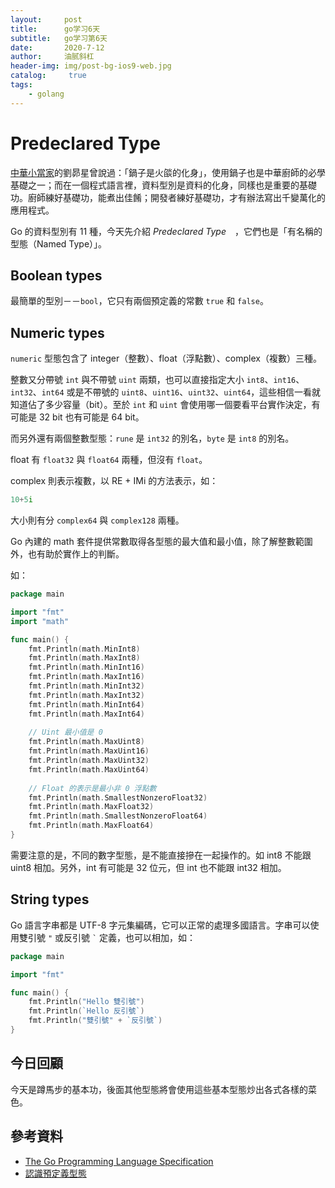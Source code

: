 ```yaml
---
layout:     post
title:      go学习6天
subtitle:   go学习第6天
date:       2020-7-12
author:     油腻斜杠
header-img: img/post-bg-ios9-web.jpg
catalog: 	 true
tags:
    - golang
---
```

# Predeclared Type

[中華小當家][]的劉昴星曾說過：「鍋子是火燄的化身」，使用鍋子也是中華廚師的必學基礎之一；而在一個程式語言裡，資料型別是資料的化身，同樣也是重要的基礎功。廚師練好基礎功，能煮出佳餚；開發者練好基礎功，才有辦法寫出千變萬化的應用程式。

Go 的資料型別有 11 種，今天先介紹 *Predeclared Type*　，它們也是「有名稱的型態（Named Type）」。

## Boolean types

最簡單的型別－－`bool`，它只有兩個預定義的常數 `true` 和 `false`。

## Numeric types

`numeric` 型態包含了 integer（整數）、float（浮點數）、complex（複數）三種。

整數又分帶號 `int` 與不帶號 `uint` 兩類，也可以直接指定大小 `int8`、`int16`、`int32`、`int64` 或是不帶號的 `uint8`、`uint16`、`uint32`、`uint64`，這些相信一看就知道佔了多少容量（bit）。至於 `int` 和 `uint` 會使用哪一個要看平台實作決定，有可能是 32 bit 也有可能是 64 bit。

而另外還有兩個整數型態：`rune` 是 `int32` 的別名，`byte` 是 `int8` 的別名。

float 有 `float32` 與 `float64` 兩種，但沒有 `float`。

complex 則表示複數，以 RE + IMi 的方法表示，如：

```go
10+5i
```

大小則有分 `complex64` 與 `complex128` 兩種。

Go 內建的 math 套件提供常數取得各型態的最大值和最小值，除了解整數範圍外，也有助於實作上的判斷。

如：

```go
package main

import "fmt"
import "math"

func main() {
	fmt.Println(math.MinInt8)
	fmt.Println(math.MaxInt8)
	fmt.Println(math.MinInt16)
	fmt.Println(math.MaxInt16)
	fmt.Println(math.MinInt32)
	fmt.Println(math.MaxInt32)
	fmt.Println(math.MinInt64)
	fmt.Println(math.MaxInt64)
	
	// Uint 最小值是 0
	fmt.Println(math.MaxUint8)
	fmt.Println(math.MaxUint16)
	fmt.Println(math.MaxUint32)
	fmt.Println(math.MaxUint64)
	
	// Float 的表示是最小非 0 浮點數
	fmt.Println(math.SmallestNonzeroFloat32)
	fmt.Println(math.MaxFloat32)
	fmt.Println(math.SmallestNonzeroFloat64)
	fmt.Println(math.MaxFloat64)
}
```

需要注意的是，不同的數字型態，是不能直接摻在一起操作的。如 int8 不能跟 uint8 相加。另外，int 有可能是 32 位元，但 int 也不能跟 int32 相加。

## String types

Go 語言字串都是 UTF-8 字元集編碼，它可以正常的處理多國語言。字串可以使用雙引號 `"` 或反引號 `` ` `` 定義，也可以相加，如：

```go
package main

import "fmt"

func main() {
	fmt.Println("Hello 雙引號")
	fmt.Println(`Hello 反引號`)
	fmt.Println("雙引號" + `反引號`)
}
```

## 今日回顧

今天是蹲馬步的基本功，後面其他型態將會使用這些基本型態炒出各式各樣的菜色。

## 參考資料

* [The Go Programming Language Specification](https://golang.org/ref/spec#Types)
* [認識預定義型態](https://openhome.cc/Gossip/Go/PreDeclaredType.html)

[中華小當家]: https://zh.wikipedia.org/wiki/%E4%B8%AD%E8%8F%AF%E5%B0%8F%E7%95%B6%E5%AE%B6
